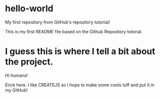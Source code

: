 # hello-world
My first repository from GitHub's repository tutorial/

This is my first README file based on the Github Repository tutorial.

I guess this is where I tell a bit about the project.
===================
Hi humans!

Erick here. I like CREATEJS so I hope to make some cools tuff and put it in my GitHub!
